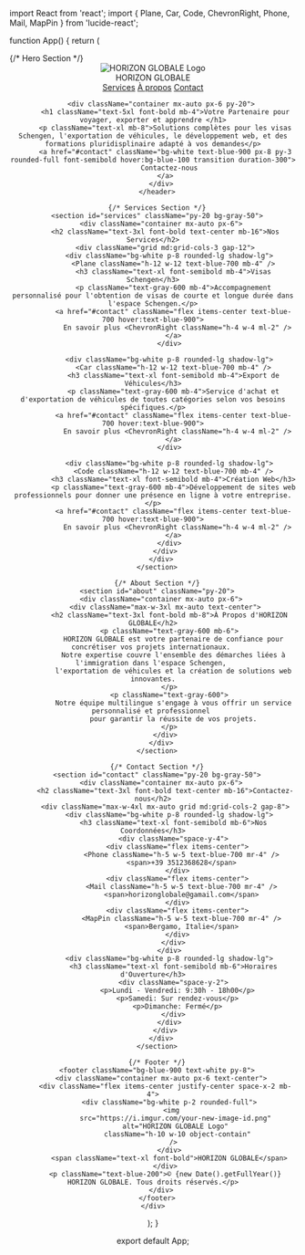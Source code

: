 import React from 'react';
import { Plane, Car, Code, ChevronRight, Phone, Mail, MapPin } from 'lucide-react';

function App() {
  return (
    <div className="min-h-screen bg-white">
      {/* Hero Section */}
      <header className="bg-gradient-to-r from-blue-900 to-blue-700 text-white">
        <nav className="container mx-auto px-6 py-4 flex justify-between items-center">
          <div className="flex items-center space-x-4">
            <div className="bg-white p-2 rounded-full">
              <img 
                src="https://imgur.com/a/yqVU8S8" 
                alt="HORIZON GLOBALE Logo" 
                className="h-16 w-16 object-contain"
              />
            </div>
            <span className="text-2xl font-bold">HORIZON GLOBALE</span>
          </div>
          <div className="hidden md:flex space-x-8">
            <a href="#services" className="hover:text-blue-200">Services</a>
            <a href="#about" className="hover:text-blue-200">À propos</a>
            <a href="#contact" className="hover:text-blue-200">Contact</a>
          </div>
        </nav>
        
        <div className="container mx-auto px-6 py-20">
          <h1 className="text-5xl font-bold mb-4">Votre Partenaire pour voyager, exporter et apprendre </h1>
          <p className="text-xl mb-8">Solutions complètes pour les visas Schengen, l'exportation de véhicules, le développement web, et des formations pluridisplinaire adapté à vos demandes</p>
          <a href="#contact" className="bg-white text-blue-900 px-8 py-3 rounded-full font-semibold hover:bg-blue-100 transition duration-300">
            Contactez-nous
          </a>
        </div>
      </header>

      {/* Services Section */}
      <section id="services" className="py-20 bg-gray-50">
        <div className="container mx-auto px-6">
          <h2 className="text-3xl font-bold text-center mb-16">Nos Services</h2>
          <div className="grid md:grid-cols-3 gap-12">
            <div className="bg-white p-8 rounded-lg shadow-lg">
              <Plane className="h-12 w-12 text-blue-700 mb-4" />
              <h3 className="text-xl font-semibold mb-4">Visas Schengen</h3>
              <p className="text-gray-600 mb-4">Accompagnement personnalisé pour l'obtention de visas de courte et longue durée dans l'espace Schengen.</p>
              <a href="#contact" className="flex items-center text-blue-700 hover:text-blue-900">
                En savoir plus <ChevronRight className="h-4 w-4 ml-2" />
              </a>
            </div>
            
            <div className="bg-white p-8 rounded-lg shadow-lg">
              <Car className="h-12 w-12 text-blue-700 mb-4" />
              <h3 className="text-xl font-semibold mb-4">Export de Véhicules</h3>
              <p className="text-gray-600 mb-4">Service d'achat et d'exportation de véhicules de toutes catégories selon vos besoins spécifiques.</p>
              <a href="#contact" className="flex items-center text-blue-700 hover:text-blue-900">
                En savoir plus <ChevronRight className="h-4 w-4 ml-2" />
              </a>
            </div>
            
            <div className="bg-white p-8 rounded-lg shadow-lg">
              <Code className="h-12 w-12 text-blue-700 mb-4" />
              <h3 className="text-xl font-semibold mb-4">Création Web</h3>
              <p className="text-gray-600 mb-4">Développement de sites web professionnels pour donner une présence en ligne à votre entreprise.</p>
              <a href="#contact" className="flex items-center text-blue-700 hover:text-blue-900">
                En savoir plus <ChevronRight className="h-4 w-4 ml-2" />
              </a>
            </div>
          </div>
        </div>
      </section>

      {/* About Section */}
      <section id="about" className="py-20">
        <div className="container mx-auto px-6">
          <div className="max-w-3xl mx-auto text-center">
            <h2 className="text-3xl font-bold mb-8">À Propos d'HORIZON GLOBALE</h2>
            <p className="text-gray-600 mb-6">
              HORIZON GLOBALE est votre partenaire de confiance pour concrétiser vos projets internationaux. 
              Notre expertise couvre l'ensemble des démarches liées à l'immigration dans l'espace Schengen, 
              l'exportation de véhicules et la création de solutions web innovantes.
            </p>
            <p className="text-gray-600">
              Notre équipe multilingue s'engage à vous offrir un service personnalisé et professionnel 
              pour garantir la réussite de vos projets.
            </p>
          </div>
        </div>
      </section>

      {/* Contact Section */}
      <section id="contact" className="py-20 bg-gray-50">
        <div className="container mx-auto px-6">
          <h2 className="text-3xl font-bold text-center mb-16">Contactez-nous</h2>
          <div className="max-w-4xl mx-auto grid md:grid-cols-2 gap-8">
            <div className="bg-white p-8 rounded-lg shadow-lg">
              <h3 className="text-xl font-semibold mb-6">Nos Coordonnées</h3>
              <div className="space-y-4">
                <div className="flex items-center">
                  <Phone className="h-5 w-5 text-blue-700 mr-4" />
                  <span>+39 3512368628</span>
                </div>
                <div className="flex items-center">
                  <Mail className="h-5 w-5 text-blue-700 mr-4" />
                  <span>horizonglobale@gamail.com</span>
                </div>
                <div className="flex items-center">
                  <MapPin className="h-5 w-5 text-blue-700 mr-4" />
                  <span>Bergamo, Italie</span>
                </div>
              </div>
            </div>
            <div className="bg-white p-8 rounded-lg shadow-lg">
              <h3 className="text-xl font-semibold mb-6">Horaires d'Ouverture</h3>
              <div className="space-y-2">
                <p>Lundi - Vendredi: 9:30h - 18h00</p>
                <p>Samedi: Sur rendez-vous</p>
                <p>Dimanche: Fermé</p>
              </div>
            </div>
          </div>
        </div>
      </section>

      {/* Footer */}
      <footer className="bg-blue-900 text-white py-8">
        <div className="container mx-auto px-6 text-center">
          <div className="flex items-center justify-center space-x-2 mb-4">
            <div className="bg-white p-2 rounded-full">
              <img 
                src="https://i.imgur.com/your-new-image-id.png" 
                alt="HORIZON GLOBALE Logo" 
                className="h-10 w-10 object-contain"
              />
            </div>
            <span className="text-xl font-bold">HORIZON GLOBALE</span>
          </div>
          <p className="text-blue-200">© {new Date().getFullYear()} HORIZON GLOBALE. Tous droits réservés.</p>
        </div>
      </footer>
    </div>
  );
}

export default App;
